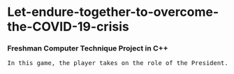 # Let-endure-together-to-overcome-the-COVID-19-crisis

### Freshman Computer Technique Project in C++

<pre>In this game, the player takes on the role of the President. That has to manage all of the resources and policies to overcome the COVID-19 inflection.</pre>
